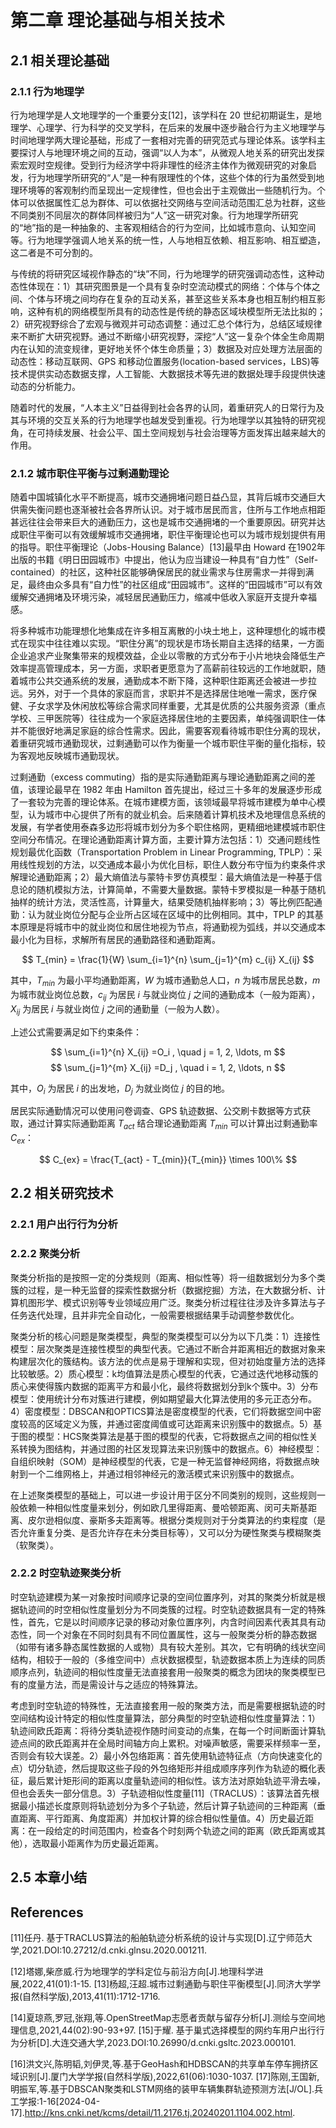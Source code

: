 # 第二章 理论基础与相关技术
## 2.1 相关理论基础

### 2.1.1 行为地理学

行为地理学是人文地理学的一个重要分支[12]，该学科在 20 世纪初期诞生，是地理学、心理学、行为科学的交叉学科，在后来的发展中逐步融合行为主义地理学与时间地理学两大理论基础，形成了一套相对完善的研究范式与理论体系。该学科主要探讨人与地理环境之间的互动，强调“以人为本”，从微观人地关系的研究出发探索宏观时空规律。受到行为经济学中将非理性的经济主体作为微观研究的对象启发，行为地理学所研究的“人”是一种有限理性的个体，这些个体的行为虽然受到地理环境等的客观制约而呈现出一定规律性，但也会出于主观做出一些随机行为。个体可以依据属性汇总为群体、可以依据社交网络与空间活动范围汇总为社群，这些不同类别不同层次的群体同样被归为“人”这一研究对象。行为地理学所研究的“地”指的是一种抽象的、主客观相结合的行为空间，比如城市意向、认知空间等。行为地理学强调人地关系的统一性，人与地相互依赖、相互影响、相互塑造，这二者是不可分割的。

与传统的将研究区域视作静态的“块”不同，行为地理学的研究强调动态性，这种动态性体现在：1）其研究图景是一个具有复杂时空流动模式的网络：个体与个体之间、个体与环境之间均存在复杂的互动关系，甚至这些关系本身也相互制约相互影响，这种有机的网络模型所具有的动态性是传统的静态区域块模型所无法比拟的；2）研究视野综合了宏观与微观并可动态调整：通过汇总个体行为，总结区域规律来不断扩大研究视野。通过不断缩小研究视野，深挖“人”这一复杂个体全生命周期内在认知的流变规律，更好地关怀个体生命质量；3）数据及对应处理方法层面的动态性：移动互联网、GPS 和移动位置服务(location-based services，LBS)等技术提供实动态数据支撑，人工智能、大数据技术等先进的数据处理手段提供快速动态的分析能力。

随着时代的发展，“人本主义”日益得到社会各界的认同，着重研究人的日常行为及其与环境的交互关系的行为地理学也越发受到重视。行为地理学以其独特的研究视角，在可持续发展、社会公平、国土空间规划与社会治理等方面发挥出越来越大的作用。

### 2.1.2 城市职住平衡与过剩通勤理论

随着中国城镇化水平不断提高，城市交通拥堵问题日益凸显，其背后城市交通巨大供需失衡问题也逐渐被社会各界所认识。对于城市居民而言，住所与工作地点相距甚远往往会带来巨大的通勤压力，这也是城市交通拥堵的一个重要原因。研究并达成职住平衡可以有效缓解城市交通拥堵，职住平衡理论也可以为城市规划提供有用的指导。职住平衡理论（Jobs-Housing Balance）[13]最早由 Howard 在1902年出版的书籍《明日田园城市》中提出，他认为应当建设一种具有“自力性”（Self-contained）的社区，这种社区能够确保居民的就业需求与住房需求一并得到满足，最终由众多具有“自力性”的社区组成“田园城市”。这样的“田园城市”可以有效缓解交通拥堵及环境污染，减轻居民通勤压力，缩减中低收入家庭开支提升幸福感。

将多种城市功能理想化地集成在许多相互离散的小块土地上，这种理想化的城市模式在现实中往往难以实现。“职住分离”的现状是市场长期自主选择的结果，一方面企业追求产业聚集带来的规模效益，企业以零散的方式分布于小片地块会降低生产效率提高管理成本，另一方面，求职者更愿意为了高薪前往较远的工作地就职，随着城市公共交通系统的发展，通勤成本不断下降，这种职住距离还会被进一步拉远。另外，对于一个具体的家庭而言，求职并不是选择居住地唯一需求，医疗保健、子女求学及休闲放松等综合需求同样重要，尤其是优质的公共服务资源（重点学校、三甲医院等）往往成为一个家庭选择居住地的主要因素，单纯强调职住一体并不能很好地满足家庭的综合性需求。因此，需要客观看待城市职住分离的现状，着重研究城市通勤现状，过剩通勤可以作为衡量一个城市职住平衡的量化指标，较为客观地反映城市通勤现状。

过剩通勤（excess commuting）指的是实际通勤距离与理论通勤距离之间的差值，该理论最早在 1982 年由 Hamilton 首先提出，经过三十多年的发展逐步形成了一套较为完善的理论体系。在城市建模方面，该领域最早将城市建模为单中心模型，认为城市中心提供了所有的就业机会。后来随着计算机技术及地理信息系统的发展，有学者使用泰森多边形将城市划分为多个职住格网，更精细地建模城市职住空间分布情况。在理论通勤距离计算方面，主要计算方法包括：1）交通问题线性规划最优化函数（Transportation Problem in Linear Programming, TPLP）：采用线性规划的方法，以交通成本最小为优化目标，职住人数分布守恒为约束条件求解理论通勤距离；2）最大熵值法与蒙特卡罗仿真模型：最大熵值法是一种基于信息论的随机模拟方法，计算简单，不需要大量数据。蒙特卡罗模拟是一种基于随机抽样的统计方法，灵活性高，计算量大，结果受随机抽样影响；3）等比例匹配通勤：认为就业岗位分配与企业所占区域在区域中的比例相同。其中，TPLP 的其基本原理是将城市中的就业岗位和居住地视为节点，将通勤视为弧线，并以交通成本最小化为目标，求解所有居民的通勤路径和通勤距离。

$$ T_{min} = \frac{1}{W} \sum_{i=1}^{n} \sum_{j=1}^{m} c_{ij} X_{ij} $$

其中，$T_{min}$ 为最小平均通勤距离，$W$ 为城市通勤总人口，$n$ 为城市居民总数，$m$ 为城市就业岗位总数，$c_{ij}$ 为居民 $i$ 与就业岗位 $j$ 之间的通勤成本（一般为距离），$X_{ij}$ 为居民 $i$ 与就业岗位 $j$ 之间的通勤量（一般为人数）。

上述公式需要满足如下约束条件：

$$ \sum_{i=1}^{n} X_{ij} =O_i , \quad j = 1, 2, \ldots, m $$
$$ \sum_{j=1}^{m} X_{ij} =D_j , \quad i = 1, 2, \ldots, n $$

其中，$O_i$ 为居民 $i$ 的出发地，$D_j$ 为就业岗位 $j$ 的目的地。

居民实际通勤情况可以使用问卷调查、GPS 轨迹数据、公交刷卡数据等方式获取，通过计算实际通勤距离 $T_{act}$ 结合理论通勤距离 $T_{min}$ 可以计算出过剩通勤率 $C_{ex}$：

$$ C_{ex} = \frac{T_{act} - T_{min}}{T_{min}} \times 100\% $$

## 2.2 相关研究技术

### 2.2.1 用户出行行为分析

### 2.2.2 聚类分析
聚类分析指的是按照一定的分类规则（距离、相似性等）将一组数据划分为多个类簇的过程，是一种无监督的探索性数据分析（数据挖掘）方法，在大数据分析、计算机图形学、模式识别等专业领域应用广泛。聚类分析过程往往涉及许多算法与子任务迭代处理，且并非完全自动化，一般需要根据结果手动调整参数优化。

聚类分析的核心问题是聚类模型，典型的聚类模型可以分为以下几类：1）连接性模型：层次聚类是连接性模型的典型代表。它通过不断合并距离相近的数据对象来构建层次化的簇结构。该方法的优点是易于理解和实现，但对初始度量方法的选择比较敏感。2）质心模型：k均值算法是质心模型的代表，它通过迭代地移动簇的质心来使得簇内数据的距离平方和最小化，最终将数据划分到k个簇中。3）分布模型：使用统计分布对簇进行建模，例如期望最大化算法使用的多元正态分布。4）密度模型：DBSCAN和OPTICS算法是密度模型的代表，它们将数据空间中密度较高的区域定义为簇，并通过密度阈值或可达距离来识别簇中的数据点。5）基于图的模型：HCS聚类算法是基于图的模型的代表，它将数据点之间的相似性关系转换为图结构，并通过图的社区发现算法来识别簇中的数据点。6）神经模型：自组织映射（SOM）是神经模型的代表，它是一种无监督神经网络，将数据点映射到一个二维网格上，并通过相邻神经元的激活模式来识别簇中的数据点。

在上述聚类模型的基础上，可以进一步设计用于区分不同类别的规则，这些规则一般依赖一种相似性度量来划分，例如欧几里得距离、曼哈顿距离、闵可夫斯基距离、皮尔逊相似度、豪斯多夫距离等。根据分类规则对于分类算法的约束程度（是否允许重复分类、是否允许存在未分类目标等），又可以分为硬性聚类与模糊聚类（软聚类）。

### 2.2.2 时空轨迹聚类分析
时空轨迹建模为某一对象按时间顺序记录的空间位置序列，对其的聚类分析就是根据轨迹间的时空相似性度量划分为不同类簇的过程。时空轨迹数据具有一定的特殊性，首先，它是以时间顺序记录的移动对象位置序列，内含时间因素代表其具有动态性，同一个对象在不同时刻具有不同位置属性，这与一般聚类分析的静态数据（如带有诸多静态属性数据的人或物）具有较大差别。其次，它有明确的线状空间结构，相较于一般的（多维空间中）点状数据模型，轨迹数据本质上为连续的同质顺序点列，轨迹间的相似性度量无法直接套用一般聚类的概念为团块的聚类模型已有的度量方法，而是需设计与之适应的特殊算法。

考虑到时空轨迹的特殊性，无法直接套用一般的聚类方法，而是需要根据轨迹的时空间结构设计特定的相似性度量算法，部分典型的时空轨迹相似性度量算法：1）轨迹间欧氏距离：将待分类轨迹视作随时间变动的点集，在每一个时间断面计算轨迹点间的欧氏距离并在全局时间轴方向上累积。对噪声敏感，需要采样频率一至，否则会有较大误差。2）最小外包络距离：首先使用轨迹特征点（方向快速变化的点）切分轨迹，然后提取这些子段的外包络矩形并组成顺序序列作为轨迹的概化表征，最后累计矩形间的距离以度量轨迹间的相似性。该方法对原始轨迹平滑去噪，但也会丢失一部分信息。3）子轨迹相似性度量[11]（TRACLUS）：该算法首先根据最小描述长度原则将轨迹划分为多个子轨迹，然后计算子轨迹间的三种距离（垂直距离、平行距离、角度距离）并加权计算的综合相似性量值。4）历史最近距离：在一段给定的时间范围内，检查各个时刻两个轨迹之间的距离（欧氏距离或其他），选取最小距离作为历史最近距离。

## 2.5 本章小结

## References
[11]任丹. 基于TRACLUS算法的船舶轨迹分析系统的设计与实现[D].辽宁师范大学,2021.DOI:10.27212/d.cnki.glnsu.2020.001211.

[12]塔娜,柴彦威.行为地理学的学科定位与前沿方向[J].地理科学进展,2022,41(01):1-15.
[13]杨超,汪超.城市过剩通勤与职住平衡模型[J].同济大学学报(自然科学版),2013,41(11):1712-1716.

[14]夏琼燕,罗冠,张翔,等.OpenStreetMap志愿者贡献与留存分析[J].测绘与空间地理信息,2021,44(02):90-93+97.
[15]于耀. 基于巢式选择模型的网约车用户出行行为分析[D].大连交通大学,2023.DOI:10.26990/d.cnki.gsltc.2023.000101.

[16]洪文兴,陈明韬,刘伊灵,等.基于GeoHash和HDBSCAN的共享单车停车拥挤区域识别[J].厦门大学学报(自然科学版),2022,61(06):1030-1037.
[17]陈刚,王国新,明振军,等.基于DBSCAN聚类和LSTM网络的装甲车辆集群轨迹预测方法[J/OL].兵工学报:1-16[2024-04-17].http://kns.cnki.net/kcms/detail/11.2176.tj.20240201.1104.002.html.